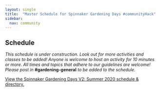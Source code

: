 ```yaml
---
layout: single
title:  "Master Schedule for Spinnaker Gardening Days #communityHack"
sidebar:
  nav: community
---
```

## Schedule
_This schedule is under construction. Look out for more activities and classes to be added! Anyone is welcome to host an activity for 10 minutes or more. All times and topics that adhere to our guidelines are welcome! Please post in_ __#gardening-general__ _to be added to the schedule._

<a id="sched-embed" href="//sgdays.sched.com/">View the Spinnaker Gardening Days V2: Summer 2020 schedule &amp; directory.</a><script type="text/javascript" src="//sgdays.sched.com/js/embed.js"></script>
